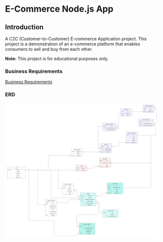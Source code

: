 # E-Commerce Node.js App

## Introduction
A C2C (Customer-to-Customer) E-commerce Application project. This project is a demonstration of an e-commerce platform that enables consumers to sell and buy from each other. 

**Note:** This project is for educational purposes only.
### Business Requirements
[Business Requirements](./requirements.md)

### ERD
![ERD](./images/ERD.png)
